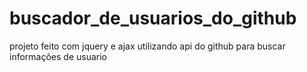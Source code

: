 # buscador_de_usuarios_do_github
projeto feito com jquery e ajax utilizando api do github para buscar informações de usuario
